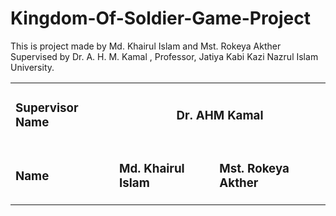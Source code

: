 # Kingdom-Of-Soldier-Game-Project
This is project made by
Md. Khairul Islam and Mst. Rokeya Akther 
Supervised by Dr. A. H. M. Kamal , Professor, Jatiya Kabi Kazi Nazrul Islam University.
<table>
  <tr>
    <td><h3>Supervisor Name</h3></td> 
    <td colspan = 2 align = center><h3>Dr. AHM Kamal</h3></td>
  </tr>
  <tr>
    <td><h3>Name</h3></td> 
    <td><h3>Md. Khairul Islam</h3></td>
    <td><h3>Mst. Rokeya Akther</h3></td>
  </tr>
</table>
